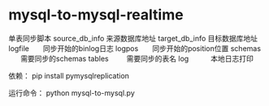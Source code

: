# mysql-to-mysql-realtime
单表同步脚本
source_db_info 来源数据库地址
target_db_info 目标数据库地址
logfile        同步开始的binlog日志
logpos         同步开始的position位置
schemas        需要同步的schemas
tables         需要同步的表名
log            本地日志打印


依赖：
pip install pymysqlreplication

运行命令：
python mysql-to-mysql.py

